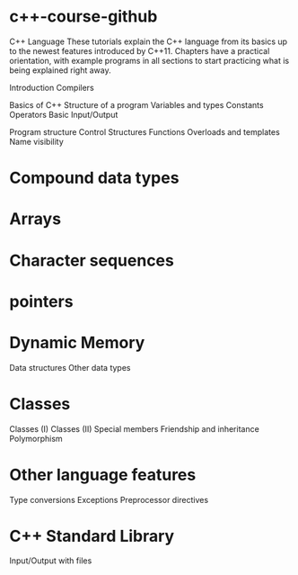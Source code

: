 # c++-course-github
C++ Language
These tutorials explain the C++ language from its basics up to the newest features introduced by C++11. Chapters have a practical orientation, with example programs in all sections to start practicing what is being explained right away.

Introduction
Compilers

Basics of C++
Structure of a program
Variables and types
Constants
Operators
Basic Input/Output

Program structure
Control Structures
Functions
Overloads and templates
Name visibility

 #  Compound data types
 #  Arrays
 # Character sequences
 # pointers
 # Dynamic Memory
Data structures
Other data types

  #  Classes
Classes (I)
Classes (II)
Special members
Friendship and inheritance
Polymorphism

 # Other language features
Type conversions
Exceptions
Preprocessor directives

# C++ Standard Library
Input/Output with files
